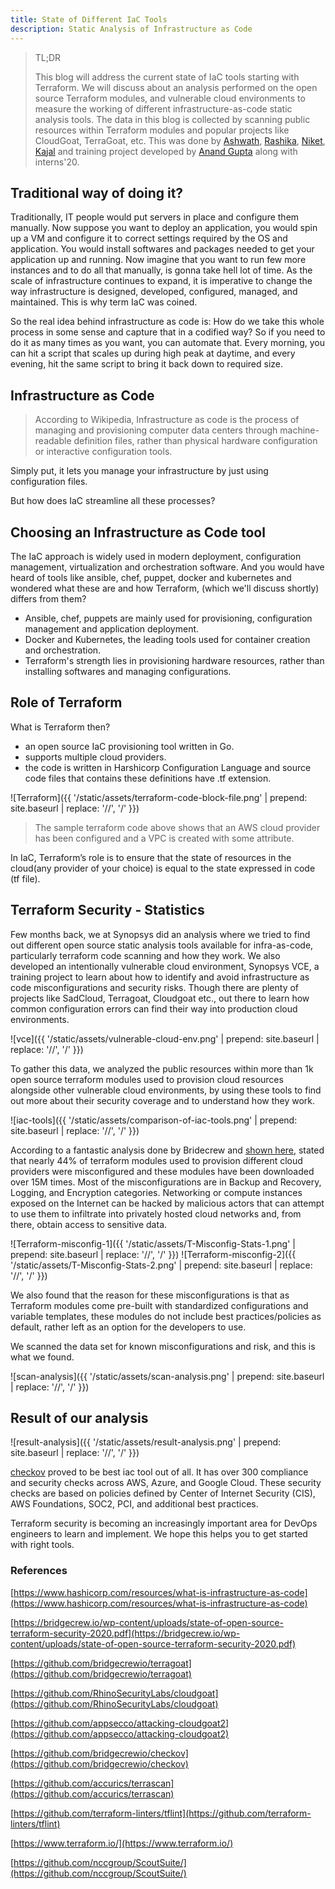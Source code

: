 ```yaml
---
title: State of Different IaC Tools 
description: Static Analysis of Infrastructure as Code
---
```


> TL;DR
> 
> This blog will address the current state of IaC tools starting with Terraform. We will discuss about an analysis performed on the open source Terraform modules, and vulnerable cloud environments to measure the working of different infrastructure-as-code static analysis tools. The data in this blog is collected by scanning public resources within Terraform modules and popular projects like CloudGoat, TerraGoat, etc. 
This was done by [Ashwath](https://twitter.com/ka3hk), [Rashika](https://www.linkedin.com/in/rashika-singh-7529b4137), [Niket](https://www.linkedin.com/in/masterniketyadav/), [Kajal](https://twitter.com/kajalN6) and training project developed by [Anand Gupta](https://www.linkedin.com/in/anand-gupta-8495aa43/) along with interns'20. 


## Traditional way of doing it?
Traditionally, IT people would put servers in place and configure them manually. Now suppose you want to deploy an application, you would spin up a VM and configure it to correct settings required by the OS and application. You would install softwares and packages needed to get your application up and running. Now imagine that you want to run few more instances and to do all that manually, is gonna take hell lot of time. As the scale of infrastructure continues to expand, it is imperative to change the way infrastructure is designed, developed, configured, managed, and maintained. This is why term IaC was coined.

So the real idea behind infrastructure as code is: How do we take this whole process in some sense and capture that in a codified way? So if you need to do it as many times as you want, you can automate that. Every morning, you can hit a script that scales up during high peak at daytime, and every evening, hit the same script to bring it back down to required size.



## Infrastructure as Code
> According to Wikipedia, Infrastructure as code is the process of managing and provisioning computer data centers through machine-readable definition files, rather than physical hardware configuration or interactive configuration tools. 


Simply put, it lets you manage your infrastructure by just using configuration files.

But how does IaC streamline all these processes?


## Choosing an Infrastructure as Code tool
The IaC approach is widely used in modern deployment, configuration management, virtualization and orchestration software. And you would have heard of tools like ansible, chef, puppet, docker and kubernetes and wondered what these are and how Terraform, (which we'll discuss shortly) differs from them?

+ Ansible, chef, puppets are mainly used for provisioning, configuration management and application deployment.
+ Docker and Kubernetes, the leading tools used for container creation and orchestration.
+ Terraform's strength lies in provisioning hardware resources, rather than installing softwares and managing configurations.


## Role of Terraform
What is Terraform then?
+ an open source IaC provisioning tool written in Go.
+ supports multiple cloud providers. 
+ the code is written in Harshicorp Configuration Language and source code files that contains these definitions have .tf extension.

![Terraform]({{ '/static/assets/terraform-code-block-file.png' | prepend: site.baseurl | replace: '//', '/' }})

> The sample terraform code above shows that an AWS cloud provider has been configured and a VPC is created with some attribute. 


In IaC, Terraform’s role is to ensure that the state of resources in the cloud(any provider of your choice) is equal to the state expressed in code (tf file).


## Terraform Security - Statistics
Few months back, we at Synopsys did an analysis where we tried to find out different open source static analysis tools available for infra-as-code, particularly terraform code scanning and how they work.
We also developed an intentionally vulnerable cloud environment, Synopsys VCE, a training project to learn about how to identify and avoid infrastructure as code misconfigurations and security risks. Though there are plenty of projects like SadCloud, Terragoat, Cloudgoat etc., out there to learn how common configuration errors can find their way into production cloud environments. 

![vce]({{ '/static/assets/vulnerable-cloud-env.png' | prepend: site.baseurl | replace: '//', '/' }})


To gather this data, we analyzed the public resources within more than 1k open source terraform modules used to provision cloud resources alongside other vulnerable cloud environments, by using these tools to find out more about their security coverage and to understand how they work. 

![iac-tools]({{ '/static/assets/comparison-of-iac-tools.png' | prepend: site.baseurl | replace: '//', '/' }})


According to a fantastic analysis done by Bridecrew and [shown here](https://bridgecrew.io/wp-content/uploads/state-of-open-source-terraform-security-2020.pdf), stated that nearly 44% of terraform modules used to provision different cloud providers were misconfigured and these modules have been downloaded over 15M times. Most of the misconfigurations are in Backup and Recovery, Logging, and Encryption categories. Networking or compute instances exposed on the Internet can be hacked by malicious actors that can attempt to use them to infiltrate into privately hosted cloud networks and, from there, obtain access to sensitive data. 

![Terraform-misconfig-1]({{ '/static/assets/T-Misconfig-Stats-1.png' | prepend: site.baseurl | replace: '//', '/' }}) ![Terraform-misconfig-2]({{ '/static/assets/T-Misconfig-Stats-2.png' | prepend: site.baseurl | replace: '//', '/' }})


We also found that the reason for these misconfigurations is that as Terraform modules come pre-built with standardized configurations and variable templates, these modules do not include best practices/policies as default, rather left as an option for the developers to use.



We scanned the data set for known misconfigurations and risk, and this is what we found.

![scan-analysis]({{ '/static/assets/scan-analysis.png' | prepend: site.baseurl | replace: '//', '/' }})


## Result of our analysis

![result-analysis]({{ '/static/assets/result-analysis.png' | prepend: site.baseurl | replace: '//', '/' }})


[checkov](https://github.com/bridgecrewio/checkov) proved to be best iac tool out of all. It has over 300 compliance and security checks across AWS, Azure, and Google Cloud. These security checks are based on policies defined by Center of Internet Security (CIS), AWS Foundations, SOC2, PCI, and additional best practices.  

Terraform security is becoming an increasingly important area for DevOps engineers to learn and implement. We hope this helps you to get started with right tools.







### References
[https://www.hashicorp.com/resources/what-is-infrastructure-as-code](https://www.hashicorp.com/resources/what-is-infrastructure-as-code)

[https://bridgecrew.io/wp-content/uploads/state-of-open-source-terraform-security-2020.pdf](https://bridgecrew.io/wp-content/uploads/state-of-open-source-terraform-security-2020.pdf)

[https://github.com/bridgecrewio/terragoat](https://github.com/bridgecrewio/terragoat)

[https://github.com/RhinoSecurityLabs/cloudgoat](https://github.com/RhinoSecurityLabs/cloudgoat)

[https://github.com/appsecco/attacking-cloudgoat2](https://github.com/appsecco/attacking-cloudgoat2)

[https://github.com/bridgecrewio/checkov](https://github.com/bridgecrewio/checkov)

[https://github.com/accurics/terrascan](https://github.com/accurics/terrascan)

[https://github.com/terraform-linters/tflint](https://github.com/terraform-linters/tflint)

[https://www.terraform.io/](https://www.terraform.io/)

[https://github.com/nccgroup/ScoutSuite/](https://github.com/nccgroup/ScoutSuite/)




